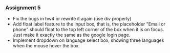 ### Assignment 5
* Fix the bugs in hw4 or rewrite it again (use div properly)
* Add float label feature to the input box, that is, the placeholder "Email or phone" should float to the top left corner of the box when it is on focus. Just make it exactly the same as the google login page.
* Implement dropdown on language select box, showing three languages when the mouse hover the box.
